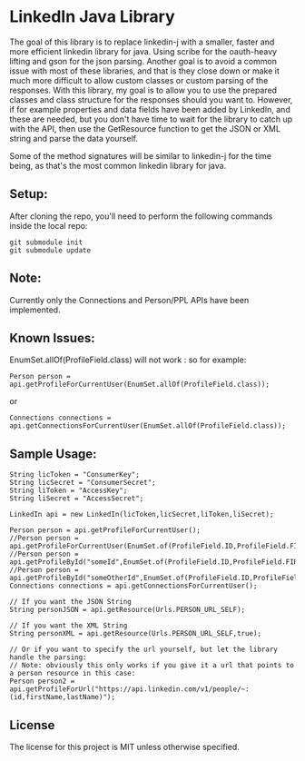 **LinkedIn Java Library**
==============

The goal of this library is to replace linkedin-j with a smaller, faster and more efficient linkedin library for java.
Using scribe for the oauth-heavy lifting and gson for the json parsing. Another goal is to avoid a common issue with most of these
libraries, and that is they close down or make it much more difficult to allow custom classes or custom parsing of the responses.
With this library, my goal is to allow you to use the prepared classes and class structure for the responses should you want to.
However, if for example properties and data fields  have been added by LinkedIn, and these are needed, but you don't have time to wait
for the library to catch up with the API, then use the GetResource function to get the JSON or XML string and 
parse the data yourself.

Some of the method signatures will be similar to linkedin-j for the time being, as that's the most common linkedin library for java.

**Setup:**
--------------
After cloning the repo, you'll need to perform the following commands inside the local repo:

	git submodule init
	git submodule update

**Note:**
--------------
Currently only the Connections and Person/PPL APIs have been implemented.

**Known Issues:**
--------------
EnumSet.allOf(ProfileField.class) will not work : so for example:

	Person person = api.getProfileForCurrentUser(EnumSet.allOf(ProfileField.class));

or

	Connections connections = api.getConnectionsForCurrentUser(EnumSet.allOf(ProfileField.class));

**Sample Usage:**
--------------
	String licToken = "ConsumerKey";
	String licSecret = "ConsumerSecret";
	String liToken = "AccessKey";
	String liSecret = "AccessSecret";

	LinkedIn api = new LinkedIn(licToken,licSecret,liToken,liSecret);

	Person person = api.getProfileForCurrentUser();
	//Person person = api.getProfileForCurrentUser(EnumSet.of(ProfileField.ID,ProfileField.FIRST_NAME,ProfileField.LAST_NAME,ProfileField.PICTURE_URL,ProfileField.PICTURE_URLS_ORIGINAL,ProfileField.DATE_OF_BIRTH));
	//Person person = api.getProfileById("someId",EnumSet.of(ProfileField.ID,ProfileField.FIRST_NAME,ProfileField.LAST_NAME,ProfileField.PICTURE_URL,ProfileField.PICTURE_URLS_ORIGINAL));
	//Person person = api.getProfileById("someOtherId",EnumSet.of(ProfileField.ID,ProfileField.FIRST_NAME,ProfileField.LAST_NAME,ProfileField.PICTURE_URL,ProfileField.PRIMARY_TWITTER_ACCOUNT));		
	Connections connections = api.getConnectionsForCurrentUser();		
	
	// If you want the JSON String
	String personJSON = api.getResource(Urls.PERSON_URL_SELF);

	// If you want the XML String
	String personXML = api.getResource(Urls.PERSON_URL_SELF,true);
	
	// Or if you want to specify the url yourself, but let the library handle the parsing:
	// Note: obviously this only works if you give it a url that points to a person resource in this case:
	Person person2 = api.getProfileForUrl("https://api.linkedin.com/v1/people/~:(id,firstName,lastName)");

**License**
--------------
The license for this project is MIT unless otherwise specified.

